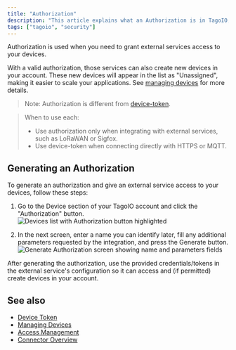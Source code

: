 ```yaml
---
title: "Authorization"
description: "This article explains what an Authorization is in TagoIO, when to use it versus a device-token, and how to generate an authorization for integrating external services with your devices."
tags: ["tagoio", "security"]
---
```


Authorization is used when you need to grant external services access to your devices.

With a valid authorization, those services can also create new devices in your account. These new devices will appear in the list as "Unassigned", making it easier to scale your applications. See [managing devices](../devices/managing-devices) for more details.

> Note: Authorization is different from [device-token](../devices/device-token).

> When to use each:
> - Use authorization only when integrating with external services, such as LoRaWAN or Sigfox.  
> - Use device-token when connecting directly with HTTPS or MQTT.

## Generating an Authorization

To generate an authorization and give an external service access to your devices, follow these steps:

1. Go to the Device section of your TagoIO account and click the "Authorization" button.
   ![Devices list with Authorization button highlighted](/docs_imagem/tagoio/authorization-2.png)

2. In the next screen, enter a name you can identify later, fill any additional parameters requested by the integration, and press the Generate button.
   ![Generate Authorization screen showing name and parameters fields](/docs_imagem/tagoio/authorization-3.png)

After generating the authorization, use the provided credentials/tokens in the external service's configuration so it can access and (if permitted) create devices in your account.

## See also

- [Device Token](../devices/device-token)
- [Managing Devices](../devices/managing-devices)
- [Access Management](./access-management)
- [Connector Overview](../integrations/connector-overview)